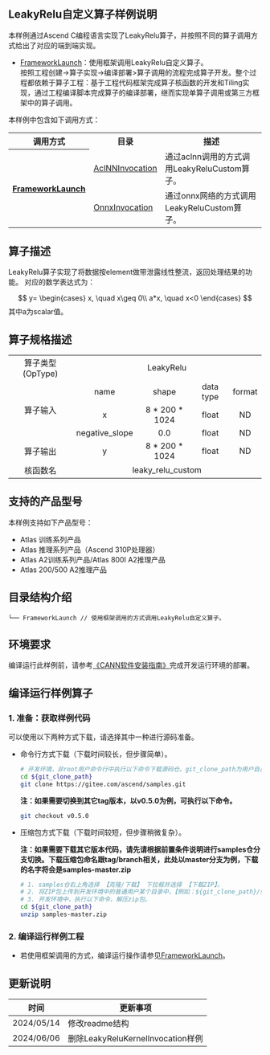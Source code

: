 ## LeakyRelu自定义算子样例说明
<!--注：该样例仅用于说明目的，不用作生产质量代码的示例-->
本样例通过Ascend C编程语言实现了LeakyRelu算子，并按照不同的算子调用方式给出了对应的端到端实现。
- [FrameworkLaunch](./FrameworkLaunch)：使用框架调用LeakyRelu自定义算子。  
  按照工程创建->算子实现->编译部署>算子调用的流程完成算子开发。整个过程都依赖于算子工程：基于工程代码框架完成算子核函数的开发和Tiling实现，通过工程编译脚本完成算子的编译部署，继而实现单算子调用或第三方框架中的算子调用。

本样例中包含如下调用方式：
<table>
<th> 调用方式 </th>
<th> 目录 </th>
<th> 描述 </th>
<tr>
<th rowspan="2"><a href="./FrameworkLaunch"> FrameworkLaunch </a></th>
<td><a href="./FrameworkLaunch/AclNNInvocation"> AclNNInvocation </a></td>
<td> 通过aclnn调用的方式调用LeakyReluCustom算子。 </td>
</tr>
<tr>
<td><a href="./FrameworkLaunch/OnnxInvocation"> OnnxInvocation </a></td>
<td> 通过onnx网络的方式调用LeakyReluCustom算子。 </td>
</tr>
</table>

## 算子描述
LeakyRelu算子实现了将数据按element做带泄露线性整流，返回处理结果的功能。
对应的数学表达式为：

$$
y=
\begin{cases}
x, \quad x\geq 0\\
a*x, \quad x<0
\end{cases}
$$
其中a为scalar值。

## 算子规格描述
<table>
<tr><td rowspan="1" align="center">算子类型(OpType)</td><td colspan="4" align="center">LeakyRelu</td></tr>
</tr>
<tr><td rowspan="3" align="center">算子输入</td><td align="center">name</td><td align="center">shape</td><td align="center">data type</td><td align="center">format</td></tr>
<tr><td align="center">x</td><td align="center">8 * 200 * 1024</td><td align="center">float</td><td align="center">ND</td></tr>
<tr><td align="center">negative_slope</td><td align="center">0.0</td><td align="center">float</td><td align="center">ND</td></tr>
</tr>
</tr>
<tr><td rowspan="1" align="center">算子输出</td><td align="center">y</td><td align="center">8 * 200 * 1024</td><td align="center">float</td><td align="center">ND</td></tr>
</tr>
<tr><td rowspan="1" align="center">核函数名</td><td colspan="4" align="center">leaky_relu_custom</td></tr>
</table>

## 支持的产品型号
本样例支持如下产品型号：
- Atlas 训练系列产品
- Atlas 推理系列产品（Ascend 310P处理器）
- Atlas A2训练系列产品/Atlas 800I A2推理产品
- Atlas 200/500 A2推理产品

## 目录结构介绍
```
└── FrameworkLaunch // 使用框架调用的方式调用LeakyRelu自定义算子。
```

## 环境要求
编译运行此样例前，请参考[《CANN软件安装指南》](https://hiascend.com/document/redirect/CannCommunityInstSoftware)完成开发运行环境的部署。

## 编译运行样例算子
### 1. 准备：获取样例代码<a name="codeready"></a>

 可以使用以下两种方式下载，请选择其中一种进行源码准备。

 - 命令行方式下载（下载时间较长，但步骤简单）。

   ```bash
   # 开发环境，非root用户命令行中执行以下命令下载源码仓。git_clone_path为用户自己创建的某个目录。
   cd ${git_clone_path}
   git clone https://gitee.com/ascend/samples.git
   ```
   **注：如果需要切换到其它tag版本，以v0.5.0为例，可执行以下命令。**
   ```bash
   git checkout v0.5.0
   ```
 - 压缩包方式下载（下载时间较短，但步骤稍微复杂）。

   **注：如果需要下载其它版本代码，请先请根据前置条件说明进行samples仓分支切换。下载压缩包命名跟tag/branch相关，此处以master分支为例，下载的名字将会是samples-master.zip**
   ```bash
   # 1. samples仓右上角选择 【克隆/下载】 下拉框并选择 【下载ZIP】。
   # 2. 将ZIP包上传到开发环境中的普通用户某个目录中，【例如：${git_clone_path}/samples-master.zip】。
   # 3. 开发环境中，执行以下命令，解压zip包。
   cd ${git_clone_path}
   unzip samples-master.zip
   ```
### 2. 编译运行样例工程
- 若使用框架调用的方式，编译运行操作请参见[FrameworkLaunch](./FrameworkLaunch/README.md)。

## 更新说明
| 时间       | 更新事项                          |
| ---------- | --------------------------------- |
| 2024/05/14 | 修改readme结构                    |
| 2024/06/06 | 删除LeakyReluKernelInvocation样例 |
